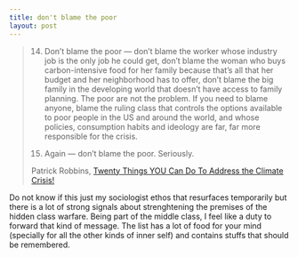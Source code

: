 ```yaml
---
title: don't blame the poor
layout: post
---
```


> 14. Don’t blame the poor — don’t blame the worker whose industry job is the only job he could get, don’t blame the woman who buys carbon-intensive food for her family because that’s all that her budget and her neighborhood has to offer, don’t blame the big family in the developing world that doesn’t have access to family planning. The poor are not the problem. If you need to blame anyone, blame the ruling class that controls the options available to poor people in the US and around the world, and whose policies, consumption habits and ideology are far, far more responsible for the crisis.
>
> 13. Again — don’t blame the poor. Seriously.
>
> Patrick Robbins, [Twenty Things YOU Can Do To Address the Climate Crisis!](http://thischangeseverything.org/twenty-things-you-can-do-to-address-the-climate-crisis/)

Do not know if this just my sociologist ethos that resurfaces temporarily but there is a lot of strong signals about strenghtening the premises of the hidden class warfare. Being part of the middle class, I feel like a duty to forward that kind of message. The list has a lot of food for your mind (specially for all the other kinds of inner self) and contains stuffs that should be remembered.